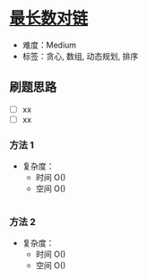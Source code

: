 # [最长数对链](https://leetcode-cn.com/problems/maximum-length-of-pair-chain/)

- 难度：Medium
- 标签：贪心, 数组, 动态规划, 排序

## 刷题思路

- [ ] xx
- [ ] xx

### 方法 1

- 复杂度：
    - 时间 O()
    - 空间 O()

``` js

```

### 方法 2

- 复杂度：
    - 时间 O()
    - 空间 O()

``` js

```
